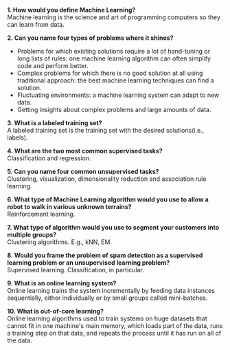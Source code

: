 **1. How would you define Machine Learning?**  
Machine learning is the science and art of programming computers so they can learn from data.

**2. Can you name four types of problems where it shines?**  

- Problems for which existing solutions require a lot of hand-tuning or long lists of rules: one machine learning algorithm can often simplify code and perform better.
- Complex problems for which there is no good solution at all using traditional approach: the best machine learning techniques can find a solution.
- Fluctuating environments: a machine learning system can adapt to new data.
- Getting insights about complex problems and large amounts of data.

**3. What is a labeled training set?**  
A labeled training set is the training set with the desired solutions(i.e., labels).

**4. What are the two most common supervised tasks?**  
Classification and regression.

**5. Can you name four common unsupervised tasks?**  
Clustering, visualization, dimensionality reduction and association rule learning.

**6. What type of Machine Learning algorithm would you use to allow a robot to walk in various unknown terrains?**  
Reinforcement learning.

**7. What type of algorithm would you use to segment your customers into multiple groups?**  
Clustering algorithms. E.g., kNN, EM.

**8. Would you frame the problem of spam detection as a supervised learning problem or an unsupervised learning problem?**  
Supervised learning. Classification, in particular.

**9. What is an online learning system?**  
Online learning trains the system incrementally by feeding data instances sequentially, either individually or by small groups called mini-batches.

**10. What is out-of-core learning?**  
Online learning algorithms used to train systems on huge datasets that cannot fit in one machine's main memory, which loads part of the data, runs a training step on that data, and repeats the process until it has run on all of the data.


